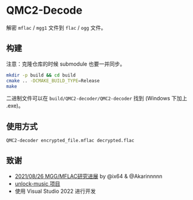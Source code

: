 ﻿# QMC2-Decode

解密 `mflac` / `mgg1` 文件到 `flac` / `ogg` 文件。

## 构建

注意：克隆仓库的时候 submodule 也要一并同步。

```sh
mkdir -p build && cd build
cmake .. -DCMAKE_BUILD_TYPE=Release
make
```

二进制文件可以在 `build/QMC2-decoder/QMC2-decoder` 找到 (Windows 下加上 .exe)。

## 使用方式

```sh
QMC2-decoder encrypted_file.mflac decrypted.flac
```

## 致谢

- [2021/08/26 MGG/MFLAC研究进展][research] by @ix64 & @Akarinnnnn
- [unlock-music 项目][unlock-music]
- 使用 Visual Studio 2022 进行开发

[research]: https://gist.github.com/ix64/bcd72c151f21e1b050c9cc52d6ff27d5
[unlock-music]: https://github.com/unlock-music/unlock-music
